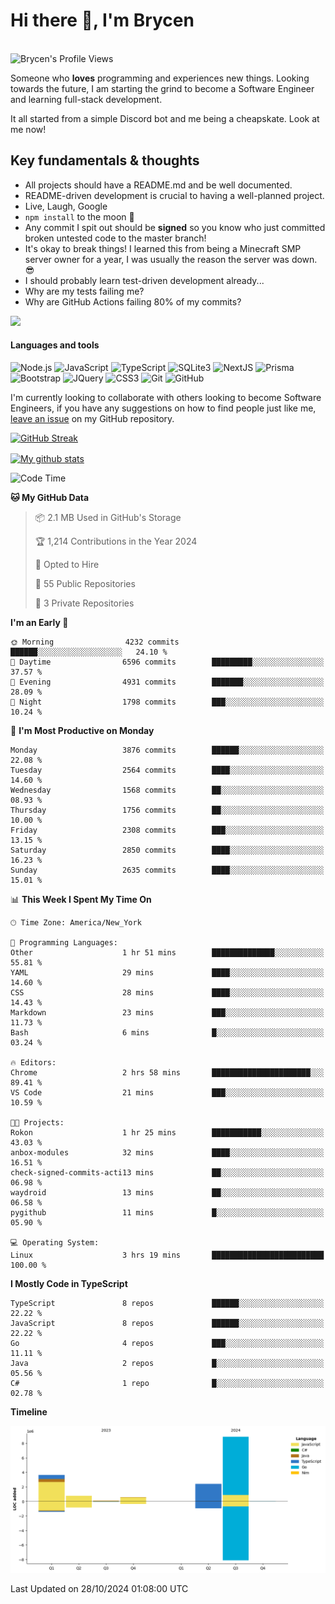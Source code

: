 # Hi there 👋, I'm Brycen

<br>
<img src="https://komarev.com/ghpvc/?username=BrycensRanch" alt="Brycen's Profile Views" />

Someone who **loves** programming and experiences new things. Looking towards the future, I am starting the grind to become a Software Engineer and learning full-stack development.

It all started from a simple Discord bot and me being a cheapskate. Look at me now!

## Key fundamentals & thoughts

- All projects should have a README.md and be well documented.
- README-driven development is crucial to having a well-planned project.
- Live, Laugh, Google
- `npm install` to the moon 🚀
- Any commit I spit out should be **signed** so you know who just committed broken untested code to the master branch!
- It's okay to break things! I learned this from being a Minecraft SMP server owner for a year, I was usually the reason the server was down. 😎
- I should probably learn test-driven development already...
- Why are my tests failing me?
- Why are GitHub Actions failing 80% of my commits? 

<img src="https://res.cloudinary.com/practicaldev/image/fetch/s--OoBLh7-Q--/c_limit%2Cf_auto%2Cfl_progressive%2Cq_auto%2Cw_880/https://cdn-images-1.medium.com/max/1614/1%2A8BlqJ8lNVZzuRjAg1mZ50w.png" height="400"/>

<h4>Languages and tools</h4>
<p>
  <img src="https://img.shields.io/badge/node.js%20-%2343853D.svg?&style=for-the-badge&logo=node.js&logoColor=white" alt="Node.js" />
  <img src="https://img.shields.io/badge/javascript%20-%23323330.svg?&style=for-the-badge&logo=javascript&logoColor=%23F7DF1E" alt="JavaScript" />
  <img src="https://img.shields.io/badge/typescript%20-%23323330.svg?&style=for-the-badge&logo=typescript&logoColor=#3467eb" alt="TypeScript" />
  <img src="https://img.shields.io/badge/sqlite3%20-%23323330.svg?&style=for-the-badge&logo=sqlite&logoColor=#3467eb" alt="SQLite3" />
  <img src="https://img.shields.io/badge/Next.JS%20-%23323330.svg?&style=for-the-badge&logo=next.js&logoColor=#3467eb" alt="NextJS" />
  <img src="https://img.shields.io/badge/Prisma%20-%23323330.svg?&style=for-the-badge&logo=prisma&logoColor=#3467eb" alt="Prisma" />
  <img src="https://img.shields.io/badge/bootstrap%20-%23323330.svg?&style=for-the-badge&logo=bootstrap" alt="Bootstrap" />
  <img src="https://img.shields.io/badge/jquery%20-%23323330.svg?&style=for-the-badge&logo=jquery" alt="JQuery" />
  <img src="https://img.shields.io/badge/css3%20-%23323330.svg?&style=for-the-badge&logo=css3" alt="CSS3" />
  <img src="https://img.shields.io/badge/git%20-%23323330.svg?&style=for-the-badge&logo=git" alt="Git" />
  <img src="https://img.shields.io/badge/github%20-%23323330.svg?&style=for-the-badge&logo=github" alt="GitHub" />
</p>

 I'm currently looking to collaborate with others looking to become Software Engineers, if you have any suggestions on how to find people just like me, [leave an issue](https://github.com/BrycensRanch/BrycensRanch/issues/new) on my GitHub repository.
 
 <p><a href="https://git.io/streak-stats"><img src="https://streak-stats.demolab.com?user=BrycensRanch&amp;theme=dark&amp;hide_border=true&amp;fire=EB5454&amp;ring=0CEB19" alt="GitHub Streak"></a></p>

<a href="https://github.com/anuraghazra/github-readme-stats">
  <img align="center" src="https://github-readme-stats.anuraghazra1.vercel.app/api?username=BrycensRanch&show_icons=true&line_height=27&include_all_commits=true" alt="My github stats" />
</a>

<!--START_SECTION:waka-->
![Code Time](http://img.shields.io/badge/Code%20Time-1%2C061%20hrs%2025%20mins-blue)

**🐱 My GitHub Data** 

> 📦 2.1 MB Used in GitHub's Storage 
 > 
> 🏆 1,214 Contributions in the Year 2024
 > 
> 💼 Opted to Hire
 > 
> 📜 55 Public Repositories 
 > 
> 🔑 3 Private Repositories 
 > 
**I'm an Early 🐤** 

```text
🌞 Morning                4232 commits        ██████░░░░░░░░░░░░░░░░░░░   24.10 % 
🌆 Daytime                6596 commits        █████████░░░░░░░░░░░░░░░░   37.57 % 
🌃 Evening                4931 commits        ███████░░░░░░░░░░░░░░░░░░   28.09 % 
🌙 Night                  1798 commits        ███░░░░░░░░░░░░░░░░░░░░░░   10.24 % 
```
📅 **I'm Most Productive on Monday** 

```text
Monday                   3876 commits        ██████░░░░░░░░░░░░░░░░░░░   22.08 % 
Tuesday                  2564 commits        ████░░░░░░░░░░░░░░░░░░░░░   14.60 % 
Wednesday                1568 commits        ██░░░░░░░░░░░░░░░░░░░░░░░   08.93 % 
Thursday                 1756 commits        ██░░░░░░░░░░░░░░░░░░░░░░░   10.00 % 
Friday                   2308 commits        ███░░░░░░░░░░░░░░░░░░░░░░   13.15 % 
Saturday                 2850 commits        ████░░░░░░░░░░░░░░░░░░░░░   16.23 % 
Sunday                   2635 commits        ████░░░░░░░░░░░░░░░░░░░░░   15.01 % 
```


📊 **This Week I Spent My Time On** 

```text
🕑︎ Time Zone: America/New_York

💬 Programming Languages: 
Other                    1 hr 51 mins        ██████████████░░░░░░░░░░░   55.81 % 
YAML                     29 mins             ████░░░░░░░░░░░░░░░░░░░░░   14.60 % 
CSS                      28 mins             ████░░░░░░░░░░░░░░░░░░░░░   14.43 % 
Markdown                 23 mins             ███░░░░░░░░░░░░░░░░░░░░░░   11.73 % 
Bash                     6 mins              █░░░░░░░░░░░░░░░░░░░░░░░░   03.24 % 

🔥 Editors: 
Chrome                   2 hrs 58 mins       ██████████████████████░░░   89.41 % 
VS Code                  21 mins             ███░░░░░░░░░░░░░░░░░░░░░░   10.59 % 

🐱‍💻 Projects: 
Rokon                    1 hr 25 mins        ███████████░░░░░░░░░░░░░░   43.03 % 
anbox-modules            32 mins             ████░░░░░░░░░░░░░░░░░░░░░   16.51 % 
check-signed-commits-acti13 mins             ██░░░░░░░░░░░░░░░░░░░░░░░   06.98 % 
waydroid                 13 mins             ██░░░░░░░░░░░░░░░░░░░░░░░   06.58 % 
pygithub                 11 mins             █░░░░░░░░░░░░░░░░░░░░░░░░   05.90 % 

💻 Operating System: 
Linux                    3 hrs 19 mins       █████████████████████████   100.00 % 
```

**I Mostly Code in TypeScript** 

```text
TypeScript               8 repos             ██████░░░░░░░░░░░░░░░░░░░   22.22 % 
JavaScript               8 repos             ██████░░░░░░░░░░░░░░░░░░░   22.22 % 
Go                       4 repos             ███░░░░░░░░░░░░░░░░░░░░░░   11.11 % 
Java                     2 repos             █░░░░░░░░░░░░░░░░░░░░░░░░   05.56 % 
C#                       1 repo              █░░░░░░░░░░░░░░░░░░░░░░░░   02.78 % 
```



**Timeline**

![Lines of Code chart](https://raw.githubusercontent.com/BrycensRanch/BrycensRanch/main/assets/bar_graph.png)


 Last Updated on 28/10/2024 01:08:00 UTC
<!--END_SECTION:waka-->

<!--
**BrycensRanch/BrycensRanch** is a ✨ _special_ ✨ repository because its `README.md` (this file) appears on your GitHub profile.

Here are some ideas to get you started:

- 🔭 I’m currently working on ...
- 🌱 I’m currently learning ...
- 👯 I’m looking to collaborate on ...
- 🤔 I’m looking for help with ...
- 💬 Ask me about ...
- 📫 How to reach me: ...
- 😄 Pronouns: ...
- ⚡ Fun fact: ...
-->

